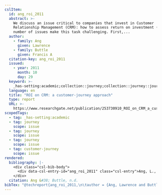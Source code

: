 ```yaml
---
cslItem:
  id: ang_roi_2011
  abstract: >-
    We discuss an issue critical to companies that invest in Customer
    Relationship Management (CRM): how to assess return on investment (ROI). A
    number of issues make this task challenging. First,...
  author:
    - family: Ang
      given: Lawrence
    - family: Buttle
      given: Francis A
  citation-key: ang_roi_2011
  issued:
    - year: 2011
      month: 10
      day: 29
  keyword: >-
    _has-setting:academic;collection::journey;collection::journey::journey::customer-journey
  language: en
  title: "ROI on CRM: a customer-journey approach"
  type: report
  URL: >-
    https://www.researchgate.net/publication/253730910_ROI_on_CRM_a_customer-journey_approach
scopedTags:
  - tag: _has-setting:academic
  - tag: journey
    scope: issue
  - tag: journey
    scope: issue
  - tag: journey
    scope: issue
  - tag: customer-journey
    scope: issue
rendered:
  bibliography: |-
    <div class="csl-bib-body">
      <div data-csl-entry-id="ang_roi_2011" class="csl-entry">Ang, L., &#38; Buttle, F. A. n.d.. <i>ROI on CRM: a customer-journey approach</i>. https://www.researchgate.net/publication/253730910_ROI_on_CRM_a_customer-journey_approach</div>
    </div>
  citation: Ang &#38; Buttle, n.d.
bibTex: "@techreport{ang_roi_2011,\n\tauthor = {Ang, Lawrence and Buttle, Francis A},\n\ttitle = {ROI on {CRM}: a customer-journey approach},\n\thowpublished = {https://www.researchgate.net/publication/253730910\\textunderscore{}ROI\\textunderscore{}on\\textunderscore{}CRM\\textunderscore{}a\\textunderscore{}customer-journey\\textunderscore{}approach},\n}\n\n"
---
```

